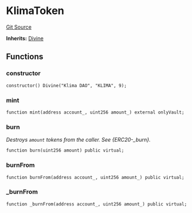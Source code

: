 # KlimaToken
[Git Source](https://github.com/KlimaDAO/klimadao-solidity/blob/704b462e69030cb9a43680057bee91d745d579ba/src/protocol/tokens/regular/KlimaToken.sol)

**Inherits:**
[Divine](/src/protocol/tokens/regular/KlimaToken.sol/contract.Divine.md)


## Functions
### constructor


```solidity
constructor() Divine("Klima DAO", "KLIMA", 9);
```

### mint


```solidity
function mint(address account_, uint256 amount_) external onlyVault;
```

### burn

*Destroys `amount` tokens from the caller.
See {ERC20-_burn}.*


```solidity
function burn(uint256 amount) public virtual;
```

### burnFrom


```solidity
function burnFrom(address account_, uint256 amount_) public virtual;
```

### _burnFrom


```solidity
function _burnFrom(address account_, uint256 amount_) public virtual;
```

